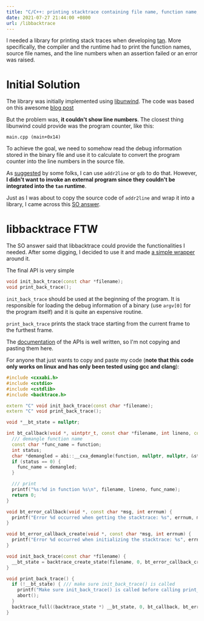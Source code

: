 ```yaml
---
title: "C/C++: printing stacktrace containing file name, function name, and line numbers using libbacktrace"
date: 2021-07-27 21:44:00 +0800
url: /libbacktrace
---
```


I needed a library for printing stack traces when developing [tan](https://github.com/tjysdsg/tan).
More specifically, the compiler and the runtime had to print the function names, source file names, and the line
numbers when an assertion failed or an error was raised.

<!--more-->

# Initial Solution

The library was initially implemented using [libunwind](https://www.nongnu.org/libunwind/docs.html).
The code was based on this awesome
[blog post](https://eli.thegreenplace.net/2015/programmatic-access-to-the-call-stack-in-c/)

But the problem was, **it couldn't show line numbers**.
The closest thing libunwind could provide was the program counter, like this:

```
main.cpp (main+0x14)
```

To achieve the goal, we need to somehow read the debug information stored in the binary file
and use it to calculate to convert the program counter into the line numbers in the source file.

As [suggested](https://stackoverflow.com/q/4636456/7730917) by some folks, I can use `addr2line` or `gdb` to
do that. However, **I didn't want to invoke an external program since they couldn't be integrated into the
`tan` runtime**.

Just as I was about to copy the source code of `addr2line` and wrap it into a library, I came across
this [SO answer](https://stackoverflow.com/a/65773679/7730917).

# libbacktrace FTW

The SO answer said that libbacktrace could provide the functionalities I needed. After some digging, I decided to use
it and made [a simple wrapper](https://github.com/tjysdsg/tan/tree/master/src/backtrace) around it.

The final API is very simple

```C++
void init_back_trace(const char *filename);
void print_back_trace();
```

`init_back_trace` should be used at the beginning of the program. It is responsible for loading the debug information
of a binary (use `argv[0]` for the program itself) and it is quite an expensive routine.

`print_back_trace` prints the stack trace starting from the current frame to the furthest frame.

The [documentation](https://github.com/ianlancetaylor/libbacktrace/blob/master/backtrace.h) of the APIs is well written,
so I'm not copying and pasting them here.

For anyone that just wants to copy and paste my code (**note that this code only works on linux and has only been
tested using gcc and clang**):

```C++
#include <cxxabi.h>
#include <cstdio>
#include <cstdlib>
#include <backtrace.h>

extern "C" void init_back_trace(const char *filename);
extern "C" void print_back_trace();

void *__bt_state = nullptr;

int bt_callback(void *, uintptr_t, const char *filename, int lineno, const char *function) {
  /// demangle function name
  const char *func_name = function;
  int status;
  char *demangled = abi::__cxa_demangle(function, nullptr, nullptr, &status);
  if (status == 0) {
    func_name = demangled;
  }

  /// print
  printf("%s:%d in function %s\n", filename, lineno, func_name);
  return 0;
}

void bt_error_callback(void *, const char *msg, int errnum) {
  printf("Error %d occurred when getting the stacktrace: %s", errnum, msg);
}

void bt_error_callback_create(void *, const char *msg, int errnum) {
  printf("Error %d occurred when initializing the stacktrace: %s", errnum, msg);
}

void init_back_trace(const char *filename) {
  __bt_state = backtrace_create_state(filename, 0, bt_error_callback_create, nullptr);
}

void print_back_trace() {
  if (!__bt_state) { /// make sure init_back_trace() is called
    printf("Make sure init_back_trace() is called before calling print_stack_trace()\n");
    abort();
  }
  backtrace_full((backtrace_state *) __bt_state, 0, bt_callback, bt_error_callback, nullptr);
}
```
